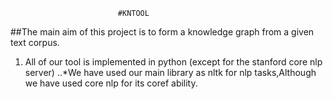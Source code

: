                             #KNTOOL
   ##The main aim of this project is to form a knowledge graph from a given text corpus.

  1. All of our tool is implemented in python (except for the stanford core nlp server)
  ..*We have used our main library as nltk for nlp tasks,Although we have used core nlp for its coref ability.
